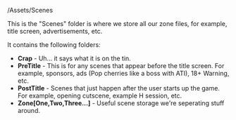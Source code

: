 /Assets/Scenes

This is the "Scenes" folder is where we store all our zone files, for example, title screen, advertisements, etc.

It contains the following folders:

-  **Crap** - Uh... it says what it is on the tin.
-  **PreTitle** - This is for any scenes that appear before the title screen. For example, sponsors, ads (Pop cherries like a boss with ATI), 18+ Warning, etc.
-  **PostTitle** - Scenes that just happen after the user starts up the game. For example, opening cutscene, example H session, etc.
-  **Zone[One,Two,Three...]** - Useful scene storage we're seperating stuff around.
